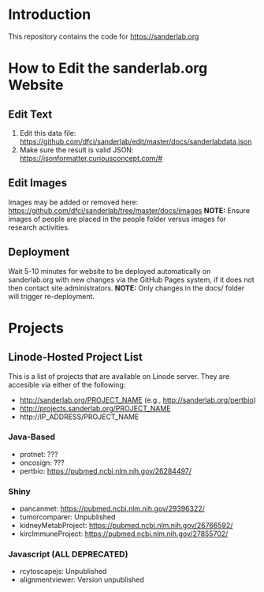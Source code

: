 # Introduction

This repository contains the code for https://sanderlab.org 

# How to Edit the sanderlab.org Website 

## Edit Text
1. Edit this data file: https://github.com/dfci/sanderlab/edit/master/docs/sanderlabdata.json
2. Make sure the result is valid JSON: https://jsonformatter.curiousconcept.com/#

## Edit Images
Images may be added or removed here: https://github.com/dfci/sanderlab/tree/master/docs/images **NOTE:** Ensure images of people are placed in the people folder versus images for research activities. 

## Deployment
Wait 5-10 minutes for website to be deployed automatically on sanderlab.org with new changes via the GitHub Pages system, if it does not then contact site administrators. **NOTE:** Only changes in the docs/ folder will trigger re-deployment.

# Projects 
## Linode-Hosted Project List 
This is a list of projects that are available on Linode server. They are accesible via either of the following: 

* http://sanderlab.org/PROJECT_NAME (e.g., http://sanderlab.org/pertbio)
* http://projects.sanderlab.org/PROJECT_NAME
* http://IP_ADDRESS/PROJECT_NAME 

### Java-Based
* protnet: ???
* oncosign: ???
* pertbio: https://pubmed.ncbi.nlm.nih.gov/26284497/

### Shiny
* pancanmet: https://pubmed.ncbi.nlm.nih.gov/29396322/
* tumorcomparer: Unpublished
* kidneyMetabProject: https://pubmed.ncbi.nlm.nih.gov/26766592/
* kircImmuneProject: https://pubmed.ncbi.nlm.nih.gov/27855702/

### Javascript (ALL DEPRECATED)
* rcytoscapejs: Unpublished
* alignmentviewer: Version unpublished
